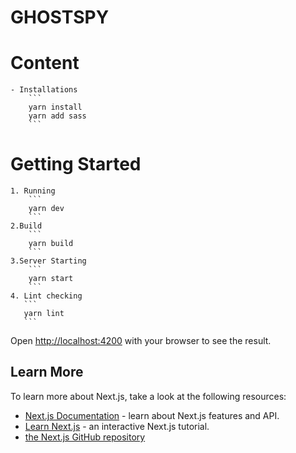 # GHOSTSPY

# Content

    - Installations
    	```
    	yarn install
    	yarn add sass
    	```

# Getting Started

    1. Running
    	```
    	yarn dev
    	```
    2.Build
    	```
    	yarn build
    	```
    3.Server Starting
    	```
    	yarn start
    	```
    4. Lint checking
       ```
       yarn lint
       ```

Open [http://localhost:4200](http://localhost:4200) with your browser to see the result.

## Learn More

To learn more about Next.js, take a look at the following resources:

- [Next.js Documentation](https://nextjs.org/docs) - learn about Next.js features and API.
- [Learn Next.js](https://nextjs.org/learn) - an interactive Next.js tutorial.
- [the Next.js GitHub repository](https://github.com/vercel/next.js/)
